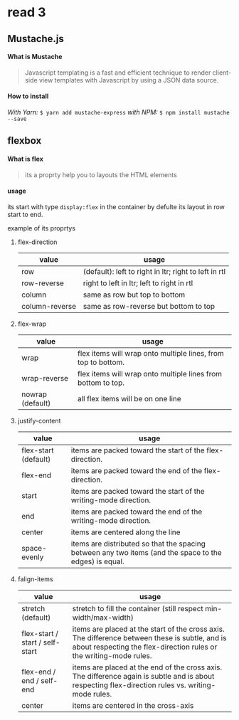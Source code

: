 # read 3

## Mustache.js

#### What is Mustache

> Javascript templating is a fast and efficient technique to render client-side view templates with Javascript by using a JSON data source.

#### How to install

_With Yarn:_
`$ yarn add mustache-express`
_with NPM:_
`$ npm install mustache --save`

## flexbox

#### What is flex

> its a proprty help you to layouts the HTML elements

#### usage

its start with type `display:flex` in the container by defulte its layout in row start to end.

example of its proprtys

1. flex-direction

   | value          | usage                                                 |
   | -------------- | ----------------------------------------------------- |
   | row            | (default): left to right in ltr; right to left in rtl |
   | row-reverse    | right to left in ltr; left to right in rtl            |
   | column         | same as row but top to bottom                         |
   | column-reverse | same as row-reverse but bottom to top                 |

2. flex-wrap

   | value            | usage                                                         |
   | ---------------- | ------------------------------------------------------------- |
   | wrap             | flex items will wrap onto multiple lines, from top to bottom. |
   | wrap-reverse     | flex items will wrap onto multiple lines from bottom to top.  |
   | nowrap (default) | all flex items will be on one line                            |

3. justify-content

   | value                | usage                                                                                                  |
   | -------------------- | ------------------------------------------------------------------------------------------------------ |
   | flex-start (default) | items are packed toward the start of the flex-direction.                                               |
   | flex-end             | items are packed toward the end of the flex-direction.                                                 |
   | start                | items are packed toward the start of the writing-mode direction.                                       |
   | end                  | items are packed toward the end of the writing-mode direction.                                         |
   | center               | items are centered along the line                                                                      |
   | space-evenly         | items are distributed so that the spacing between any two items (and the space to the edges) is equal. |

4. falign-items

   | value          | usage                                                 |
   | -------------- | ----------------------------------------------------- |
   | stretch (default)| stretch to fill the container (still respect min-width/max-width)|
   |flex-start / start / self-start| items are placed at the start of the cross axis. The difference between these is subtle, and is about respecting the flex-direction rules or the writing-mode rules.  |
   | flex-end / end / self-end|items are placed at the end of the cross axis. The difference again is subtle and is about respecting flex-direction rules vs. writing-mode rules.   |
   | center|items are centered in the cross-axis    |
